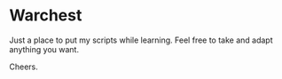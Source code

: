 # Warchest
Just a place to put my scripts while learning. Feel free to take and adapt anything you want. 


Cheers.